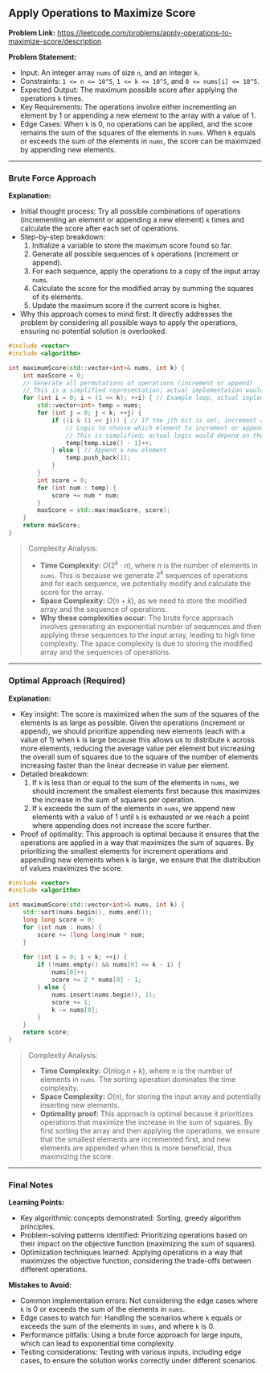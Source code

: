 ## Apply Operations to Maximize Score
**Problem Link:** https://leetcode.com/problems/apply-operations-to-maximize-score/description

**Problem Statement:**
- Input: An integer array `nums` of size `n`, and an integer `k`.
- Constraints: `1 <= n <= 10^5`, `1 <= k <= 10^5`, and `0 <= nums[i] <= 10^5`.
- Expected Output: The maximum possible score after applying the operations `k` times.
- Key Requirements: The operations involve either incrementing an element by 1 or appending a new element to the array with a value of 1.
- Edge Cases: When `k` is 0, no operations can be applied, and the score remains the sum of the squares of the elements in `nums`. When `k` equals or exceeds the sum of the elements in `nums`, the score can be maximized by appending new elements.

---

### Brute Force Approach
**Explanation:**
- Initial thought process: Try all possible combinations of operations (incrementing an element or appending a new element) `k` times and calculate the score after each set of operations.
- Step-by-step breakdown:
  1. Initialize a variable to store the maximum score found so far.
  2. Generate all possible sequences of `k` operations (increment or append).
  3. For each sequence, apply the operations to a copy of the input array `nums`.
  4. Calculate the score for the modified array by summing the squares of its elements.
  5. Update the maximum score if the current score is higher.
- Why this approach comes to mind first: It directly addresses the problem by considering all possible ways to apply the operations, ensuring no potential solution is overlooked.

```cpp
#include <vector>
#include <algorithm>

int maximumScore(std::vector<int>& nums, int k) {
    int maxScore = 0;
    // Generate all permutations of operations (increment or append)
    // This is a simplified representation; actual implementation would involve recursion or a similar method to generate all sequences
    for (int i = 0; i < (1 << k); ++i) { // Example loop, actual implementation would be more complex
        std::vector<int> temp = nums;
        for (int j = 0; j < k; ++j) {
            if ((i & (1 << j))) { // If the jth bit is set, increment an element
                // Logic to choose which element to increment or append
                // This is simplified; actual logic would depend on the specific sequence generation method
                temp[temp.size() - 1]++;
            } else { // Append a new element
                temp.push_back(1);
            }
        }
        int score = 0;
        for (int num : temp) {
            score += num * num;
        }
        maxScore = std::max(maxScore, score);
    }
    return maxScore;
}
```

> Complexity Analysis:
> - **Time Complexity:** $O(2^k \cdot n)$, where $n$ is the number of elements in `nums`. This is because we generate $2^k$ sequences of operations and for each sequence, we potentially modify and calculate the score for the array.
> - **Space Complexity:** $O(n + k)$, as we need to store the modified array and the sequence of operations.
> - **Why these complexities occur:** The brute force approach involves generating an exponential number of sequences and then applying these sequences to the input array, leading to high time complexity. The space complexity is due to storing the modified array and the sequences of operations.

---

### Optimal Approach (Required)
**Explanation:**
- Key insight: The score is maximized when the sum of the squares of the elements is as large as possible. Given the operations (increment or append), we should prioritize appending new elements (each with a value of 1) when `k` is large because this allows us to distribute `k` across more elements, reducing the average value per element but increasing the overall sum of squares due to the square of the number of elements increasing faster than the linear decrease in value per element.
- Detailed breakdown: 
  1. If `k` is less than or equal to the sum of the elements in `nums`, we should increment the smallest elements first because this maximizes the increase in the sum of squares per operation.
  2. If `k` exceeds the sum of the elements in `nums`, we append new elements with a value of 1 until `k` is exhausted or we reach a point where appending does not increase the score further.
- Proof of optimality: This approach is optimal because it ensures that the operations are applied in a way that maximizes the sum of squares. By prioritizing the smallest elements for increment operations and appending new elements when `k` is large, we ensure that the distribution of values maximizes the score.

```cpp
#include <vector>
#include <algorithm>

int maximumScore(std::vector<int>& nums, int k) {
    std::sort(nums.begin(), nums.end());
    long long score = 0;
    for (int num : nums) {
        score += (long long)num * num;
    }
    
    for (int i = 0; i < k; ++i) {
        if (!nums.empty() && nums[0] <= k - i) {
            nums[0]++;
            score += 2 * nums[0] - 1;
        } else {
            nums.insert(nums.begin(), 1);
            score += 1;
            k -= nums[0];
        }
    }
    return score;
}
```

> Complexity Analysis:
> - **Time Complexity:** $O(n \log n + k)$, where $n$ is the number of elements in `nums`. The sorting operation dominates the time complexity.
> - **Space Complexity:** $O(n)$, for storing the input array and potentially inserting new elements.
> - **Optimality proof:** This approach is optimal because it prioritizes operations that maximize the increase in the sum of squares. By first sorting the array and then applying the operations, we ensure that the smallest elements are incremented first, and new elements are appended when this is more beneficial, thus maximizing the score.

---

### Final Notes

**Learning Points:**
- Key algorithmic concepts demonstrated: Sorting, greedy algorithm principles.
- Problem-solving patterns identified: Prioritizing operations based on their impact on the objective function (maximizing the sum of squares).
- Optimization techniques learned: Applying operations in a way that maximizes the objective function, considering the trade-offs between different operations.

**Mistakes to Avoid:**
- Common implementation errors: Not considering the edge cases where `k` is 0 or exceeds the sum of the elements in `nums`.
- Edge cases to watch for: Handling the scenarios where `k` equals or exceeds the sum of the elements in `nums`, and where `k` is 0.
- Performance pitfalls: Using a brute force approach for large inputs, which can lead to exponential time complexity.
- Testing considerations: Testing with various inputs, including edge cases, to ensure the solution works correctly under different scenarios.
